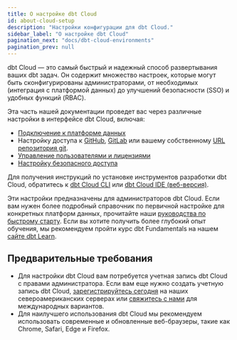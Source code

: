 ```yaml
---
title: О настройке dbt Cloud
id: about-cloud-setup
description: "Настройки конфигурации для dbt Cloud."
sidebar_label: "О настройке dbt Cloud"
pagination_next: "docs/dbt-cloud-environments"
pagination_prev: null
---
```


dbt Cloud — это самый быстрый и надежный способ развертывания ваших dbt задач. Он содержит множество настроек, которые могут быть сконфигурированы администраторами, от необходимых (интеграция с платформой данных) до улучшений безопасности (SSO) и удобных функций (RBAC).

Эта часть нашей документации проведет вас через различные настройки в интерфейсе dbt Cloud, включая:

- [Подключение к платформе данных](/docs/cloud/connect-data-platform/about-connections)
- Настройку доступа к [GitHub](/docs/cloud/git/connect-github), [GitLab](/docs/cloud/git/connect-gitlab) или вашему собственному [URL репозитория git](/docs/cloud/git/import-a-project-by-git-url).
- [Управление пользователями и лицензиями](/docs/cloud/manage-access/seats-and-users)
- [Настройку безопасного доступа](/docs/cloud/manage-access/about-user-access)

Для получения инструкций по установке инструментов разработки dbt Cloud, обратитесь к [dbt Cloud CLI](/docs/cloud/cloud-cli-installation) или [dbt Cloud IDE (веб-версия)](/docs/cloud/dbt-cloud-ide/develop-in-the-cloud).

Эти настройки предназначены для администраторов dbt Cloud. Если вам нужен более подробный справочник по первичной настройке для конкретных платформ данных, прочитайте наши [руководства по быстрому старту](/guides). Если вы хотите получить более глубокий опыт обучения, мы рекомендуем пройти курс dbt Fundamentals на нашем [сайте dbt Learn](https://learn.getdbt.com/).

## Предварительные требования

- Для настройки dbt Cloud вам потребуется учетная запись dbt Cloud с правами администратора. Если вам еще нужно создать учетную запись dbt Cloud, [зарегистрируйтесь сегодня](https://getdbt.com) на наших североамериканских серверах или [свяжитесь с нами](https://getdbt.com/contact) для международных вариантов.
- Для наилучшего использования dbt Cloud мы рекомендуем использовать современные и обновленные веб-браузеры, такие как Chrome, Safari, Edge и Firefox.